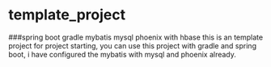# template_project
###spring boot gradle mybatis mysql phoenix with hbase
this is an template project for project starting, you can use this project with gradle and spring boot, i have configured
the mybatis with mysql and phoenix already.
